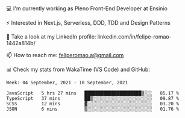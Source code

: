 💻 I'm currently working as Pleno Front-End Developer at Ensinio

⚡ Interested in Next.js, Serverless, DDD, TDD and Design Patterns

👥 Take a look at my LinkedIn profile: linkedin.com/in/felipe-romao-1442a814b/

📫 How to reach me: feliperomao.a@gmail.com

📊 Check my stats from WakaTime (VS Code) and GitHub:

<!--START_SECTION:waka-->
```text
Week: 04 September, 2021 - 10 September, 2021

JavaScript   5 hrs 27 mins   █████████████████████▒░░░   85.17 % 
TypeScript   37 mins         ██▒░░░░░░░░░░░░░░░░░░░░░░   09.87 % 
SCSS         12 mins         ▓░░░░░░░░░░░░░░░░░░░░░░░░   03.20 % 
JSON         6 mins          ▒░░░░░░░░░░░░░░░░░░░░░░░░   01.76 % 
```
<!--END_SECTION:waka-->

